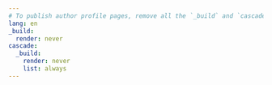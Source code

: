 ```yaml
---
# To publish author profile pages, remove all the `_build` and `cascade` settings below.
lang: en
_build:
  render: never
cascade:
  _build:
    render: never
    list: always
---
```

